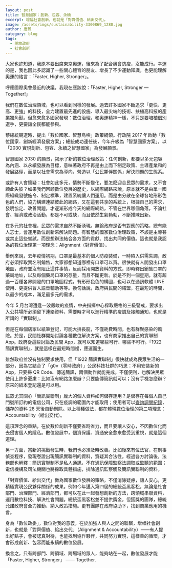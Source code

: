 ```yaml
---
layout: post
title: 智慧國家：創新、包容、永續
excerpt: 增幅社會創新，也就是「對齊價值、給出交代」。
image: /assets/imgs/sustainability-3300869_1280.jpg
author: 唐鳳
category: blog
tags: 
  - 開放政府
  - 社會創新
---
```


大家也許知道，我原本要出席東京奧運，後來為了配合奧會防疫，沒能成行。幸運的是，我也因此多認識了一些關心體育的朋友、增長了不少運動知識，也更能理解奧運的格言：「Faster, Higher, Stronger」。

呼應國際奧會最近的決議，我現在應該說：「Faster, Higher, Stronger — Together!」 

我們在數位治理領域，也可以看到同樣的發展。過去許多國家不斷追求「更快、更高、更強」的科技，全力建置最先進的設施、導入最尖端的技術、扶植高科技的產業獨角獸。但愈來愈多國家發現：數位治理，和奧運精神一樣，不只是要培植個別選手，更要讓全民都能參與。

蔡總統競選時，提出「數位國家、智慧島嶼」政策綱領。行政院 2017 年啟動「數位國家．創新經濟發展方案」；總統成功連任後，今年升級為「智慧國家方案」，以「2030 實現創新、包容、永續之智慧國家」為發展願景。

智慧國家 2030 的願景，揭示了新的數位治理政策：任何創新，都要以多元包容為內涵、以永續發展為目標，意味著政府不再是由上而下制定政策、主導產業和的發展路徑，而是以社會需求為導向，營造以「公民夥伴關係」解決問題的生態系。

或許有人會懷疑：社會如此多元，情勢不斷變化，要怎麼迎合民眾的需求，又不會顧此失彼？如果我們回顧數位發展的歷史，以網際網路來說，原本就不是由單一國際組織發號施令、制定標準，建置系統讓人們運用。而是由分散在全球各地形形色色的人們，協力構建連結彼此的網路，又在這套共享的系統上，根據自己的需求，發明協定、改善問題，才逐漸形成今天的網際網路，不管在世界哪個角落，不論社會、經濟或政治活動，都是不可或缺，而且依然生氣勃勃，不斷推陳出新。

在多元的社會裡，民眾的需求自然不斷湧現。無論政府是否有對應的策略，總有能人志士，會運用數位創新來解決問題。有智慧的國家數位治理政策，不該是主導甚或禁止這些嘗試，而是想辦法結合各方面的貢獻、找出共同的價值。這也就是我認為的數位治理第一項理念：Alignment（對齊價值）。

舉例來說，去年疫情初期，口罩是最基本的個人防疫裝備，一時陷入供需失調，政府必須採取實名制銷售，大家都想知道哪裡有口罩可以買。很快就有人開發出口罩地圖，政府並沒有阻止這件事情，反而採用開放資料的方式，即時釋出銷售口罩的藥局地址，以及每個藥局口罩的存量，而且不斷更新。於是不到一個星期，就有超過一百種各界開發的口罩地圖程式，有形形色色的構圖，也可以在通訊軟體 LINE 使用、更提供盲人語音輔助等等。換句話說，政府與民間的結盟，在最短的時間，以最少的成本，滿足最多元的需求。

今年 5 月台灣遭逢一波嚴峻的疫情，中央指揮中心採取嚴格的三級警戒，要求出入公共場所必須留下連絡資料，需要時才可以進行精準的疫調及接觸通知，也就是所謂的「實聯制」。

但是在每個店家以紙筆登記，可能大排長龍，不僅耗費時間，也有群聚感染的風險。於是，民間社群開始討論各種數位解決方案，也有商家推出自己的實聯制 App。政府從這些討論及民間 App，就可以知道哪些可行、哪些不可行。「1922 簡訊實聯制」，就是這樣在最短時間裡，應運而生。

雖然政府並沒有強制要求使用，但「1922 簡訊實聯制」很快就成為民眾生活的一部分，因為它結合了「g0v（零時政府）」公民科技社群的巧思：不用安裝新的 App，只要掃 QR Code、傳送簡訊，兩個動作就能完成。不僅便利，也解決民眾使用上許多憂慮：比如沒有網路怎麼辦？只要能傳簡訊就可以；沒有手機怎麼辦？原來的紙本登記還是可以用。

民眾尤其關心「簡訊實聯制」龐大的個人資料如何儲存運用？是儲存在每個人自己門號所訂約的電信公司，只在疫調的範圍內才能取用；使用者可以[查詢調閱紀錄](https://sms.1922.gov.tw/)，儲存的資料 28 天後自動刪除。以上種種做法，都在體現數位治理的第二項理念：Accountability（給出交代）。

這項理念的重點，在於數位創新不僅要省時省力，而且要讓人安心，不因數位化而去侵害個人的隱私。數位發展中，個資保護、資通安全愈來愈受到重視，就是這個道理。

另一方面，當新的挑戰發生時，我們也必須及時改善。比如後來有位法官，在刑事偵查程序，發現卷證出現簡訊實聯制的資料，質疑其合法性。經過各方討論後，法務部也解釋：簡訊實聯制不是私人通訊，不在通訊保障監察法調取或監聽的範圍；電信機構及司法機關也將採取具體措施，排除通訊監察觸及簡訊實聯制的資料。

「對齊價值、給出交代」做為國家數位發展的策略，不僅消除疑慮，讓人安心，更積極實現公民夥伴關係的成果。例如今年邁入第四屆的總統盃黑客松，無論是社會部門、治理部門、經濟部門，都可以在此一起發想創新的方法，跨領域串聯資料，運用數位科技、解決社會問題。總統盃黑客松並不提供獎金，但獲獎的團隊，總統允諾政府會全力推動、納入政策措施。更有團隊在政府協助下，找到商業應用的機會。

身為「數位政委」，數位對我的意義，在於加強人與人之間的聯繫，增幅社會創新，也就是「對齊價值、給出交代」（Alignment & Accountability）——有人提出好點子，會被認真對待，也能找到協作夥伴，共同努力實現，這樣善的循環，才會形成創新、包容而能永續的數位發展。

換言之，只有跨部門、跨領域、跨場域的眾人，能夠站在一起，數位發展才能「Faster, Higher, Stronger」 —— Together.
